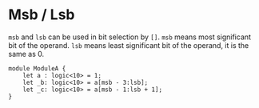 # Msb / Lsb

`msb` and `lsb` can be used in bit selection by `[]`.
`msb` means most significant bit of the operand.
`lsb` means least significant bit of the operand, it is the same as 0.

```veryl,playground
module ModuleA {
    let a : logic<10> = 1;
    let _b: logic<10> = a[msb - 3:lsb];
    let _c: logic<10> = a[msb - 1:lsb + 1];
}
```
